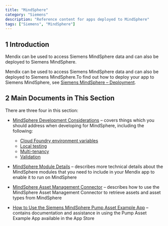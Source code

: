 ```yaml
---
title: "MindSphere"
category: "Siemens"
description: "Reference content for apps deployed to MindSphere"
tags: ["Siemens", "MindSphere"]
---
```


## 1 Introduction

Mendix can be used to access Siemens MindSphere data and can also be deployed to Siemens MindSphere.

Mendix can be used to access Siemens MindSphere data and can also be deployed to Siemens MindSphere.To find out how to deploy your app to Siemens MindSphere, see [Siemens MindSphere – Deployment](/developerportal/deploy/deploying-to-mindsphere).

## 2 Main Documents in This Section

There are three four in this section:

* [MindSphere Development Considerations](mindsphere-development-considerations) – covers things which you should address when developing for MindSphere, including the following:

	* [Cloud Foundry environment variables<br style="margin-top: -10px;">](mindsphere-development-considerations#cfenvvars)
	* [Local testing](mindsphere-development-considerations#localtesting)
	* [Multi-tenancy](mindsphere-development-considerations#multitenancy)
	* [Validation<br style="margin-bottom: 10px;">](mindsphere-development-considerations#validation)

* [MindSphere Module Details](mindsphere-module-details) – describes more technical details about the MindSphere modules that you need to include in your Mendix app to enable it to run on MindSphere
* [MindSphere Asset Management Connector](mindsphere-asset-management-connector) – describes how to use the MindSphere Asset Management Connector to retrieve assets and asset types from MindSphere
* [How to Use the Siemens MindSphere Pump Asset Example App](mindsphere-example-app) – contains documentation and assistance in using the Pump Asset Example App available in the App Store
